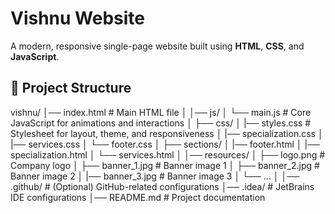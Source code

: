 # Vishnu Website

A modern, responsive single-page website built using **HTML**, **CSS**, and **JavaScript**.

## 📁 Project Structure

vishnu/
│── index.html # Main HTML file
│
│── js/
│ └── main.js # Core JavaScript for animations and interactions
│
├── css/
│ |── styles.css # Stylesheet for layout, theme, and responsiveness
│ |── specialization.css
│ |── services.css
│ └── footer.css
│
├── sections/
│ |── footer.html
│ |── specialization.html
│ └── services.html
│
│── resources/
│ ├── logo.png # Company logo
│ ├── banner_1.jpg # Banner image 1
│ ├── banner_2.jpg # Banner image 2
│ |── banner_3.jpg # Banner image 3
│ └── ...
│
│── .github/ # (Optional) GitHub-related configurations
│── .idea/ # JetBrains IDE configurations
│── README.md # Project documentation